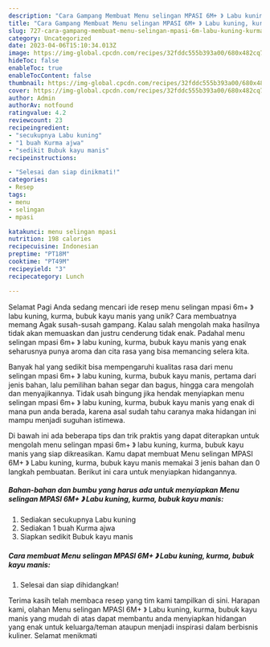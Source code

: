 ```yaml
---
description: "Cara Gampang Membuat Menu selingan MPASI 6M+ 》 Labu kuning, kurma, bubuk kayu manis yang Enak, Lezat"
title: "Cara Gampang Membuat Menu selingan MPASI 6M+ 》 Labu kuning, kurma, bubuk kayu manis yang Enak, Lezat"
slug: 727-cara-gampang-membuat-menu-selingan-mpasi-6m-labu-kuning-kurma-bubuk-kayu-manis-yang-enak-lezat
category: Uncategorized
date: 2023-04-06T15:10:34.013Z
image: https://img-global.cpcdn.com/recipes/32fddc555b393a00/680x482cq70/menu-selingan-mpasi-6m-labu-kuning-kurma-bubuk-kayu-manis-foto-resep-utama.jpg
hideToc: false
enableToc: true
enableTocContent: false
thumbnail: https://img-global.cpcdn.com/recipes/32fddc555b393a00/680x482cq70/menu-selingan-mpasi-6m-labu-kuning-kurma-bubuk-kayu-manis-foto-resep-utama.jpg
cover: https://img-global.cpcdn.com/recipes/32fddc555b393a00/680x482cq70/menu-selingan-mpasi-6m-labu-kuning-kurma-bubuk-kayu-manis-foto-resep-utama.jpg
author: Admin
authorAv: notfound
ratingvalue: 4.2
reviewcount: 23
recipeingredient:
- "secukupnya Labu kuning"
- "1 buah Kurma ajwa"
- "sedikit Bubuk kayu manis"
recipeinstructions:

- "Selesai dan siap dinikmati!"
categories:
- Resep
tags:
- menu
- selingan
- mpasi

katakunci: menu selingan mpasi 
nutrition: 198 calories
recipecuisine: Indonesian
preptime: "PT18M"
cooktime: "PT49M"
recipeyield: "3"
recipecategory: Lunch

---
```



Selamat Pagi Anda sedang mencari ide resep menu selingan mpasi 6m+ 》 labu kuning, kurma, bubuk kayu manis yang unik? Cara membuatnya memang Agak susah-susah gampang. Kalau salah mengolah maka hasilnya tidak akan memuaskan dan justru cenderung tidak enak. Padahal menu selingan mpasi 6m+ 》 labu kuning, kurma, bubuk kayu manis yang enak seharusnya punya aroma dan cita rasa yang bisa memancing selera kita.


Banyak hal yang sedikit bisa mempengaruhi kualitas rasa dari menu selingan mpasi 6m+ 》 labu kuning, kurma, bubuk kayu manis, pertama dari jenis bahan, lalu pemilihan bahan segar dan bagus, hingga cara mengolah dan menyajikannya. Tidak usah bingung jika hendak menyiapkan menu selingan mpasi 6m+ 》 labu kuning, kurma, bubuk kayu manis yang enak di mana pun anda berada, karena asal sudah tahu caranya maka hidangan ini mampu menjadi suguhan istimewa.




Di bawah ini ada beberapa tips dan trik praktis yang dapat diterapkan untuk mengolah menu selingan mpasi 6m+ 》 labu kuning, kurma, bubuk kayu manis yang siap dikreasikan. Kamu dapat membuat Menu selingan MPASI 6M+ 》 Labu kuning, kurma, bubuk kayu manis memakai 3 jenis bahan dan 0 langkah pembuatan. Berikut ini cara untuk menyiapkan hidangannya.

<!--inarticleads1-->

##### Bahan-bahan dan bumbu yang harus ada untuk menyiapkan Menu selingan MPASI 6M+ 》 Labu kuning, kurma, bubuk kayu manis:

1. Sediakan secukupnya Labu kuning
1. Sediakan 1 buah Kurma ajwa
1. Siapkan sedikit Bubuk kayu manis




<!--inarticleads2-->

##### Cara membuat Menu selingan MPASI 6M+ 》 Labu kuning, kurma, bubuk kayu manis:


1. Selesai dan siap dihidangkan!



Terima kasih telah membaca resep yang tim kami tampilkan di sini. Harapan kami, olahan Menu selingan MPASI 6M+ 》 Labu kuning, kurma, bubuk kayu manis yang mudah di atas dapat membantu anda menyiapkan hidangan yang enak untuk keluarga/teman ataupun menjadi inspirasi dalam berbisnis kuliner. Selamat menikmati
